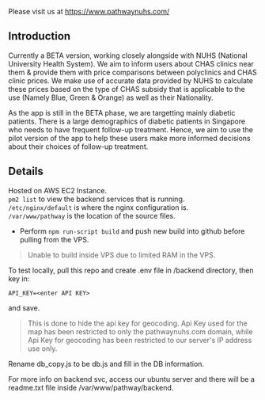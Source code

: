Please visit us at https://www.pathwaynuhs.com/

## Introduction

Currently a BETA version, working closely alongside with NUHS (National University Health System). We aim to inform users about CHAS clinics near them & provide them with price comparisons between polyclinics and CHAS clinic prices. We make use of accurate data provided by NUHS to calculate these prices based on the type of CHAS subsidy that is applicable to the use (Namely Blue, Green & Orange) as well as their Nationality. 

As the app is still in the BETA phase, we are targetting mainly diabetic patients. There is a large demographics of diabetic patients in Singapore who needs to have frequent follow-up treatment. Hence, we aim to use the pilot version of the app to help these users make more informed decisions about their choices of follow-up treatment. 






## Details

Hosted on AWS EC2 Instance.   
`pm2 list` to view the backend services that is running.  
`/etc/nginx/default` is where the nginx configuration is.  
`/var/www/pathway` is the location of the source files.  

* Perform `npm run-script build` and push new build into github before pulling from the VPS.
> Unable to build inside VPS due to limited RAM in the VPS. 

To test locally, pull this repo and create .env file in /backend directory, then key in:
```
API_KEY=<enter API KEY>
```
and save. 
> This is done to hide the api key for geocoding. Api Key used for the map has been restricted to only the pathwaynuhs.com domain, while Api Key for geocoding has been restricted to our server's IP address use only.

Rename db_copy.js to be db.js and fill in the DB information.

For more info on backend svc, access our ubuntu server and there will be a readme.txt file inside /var/www/pathway/backend.

